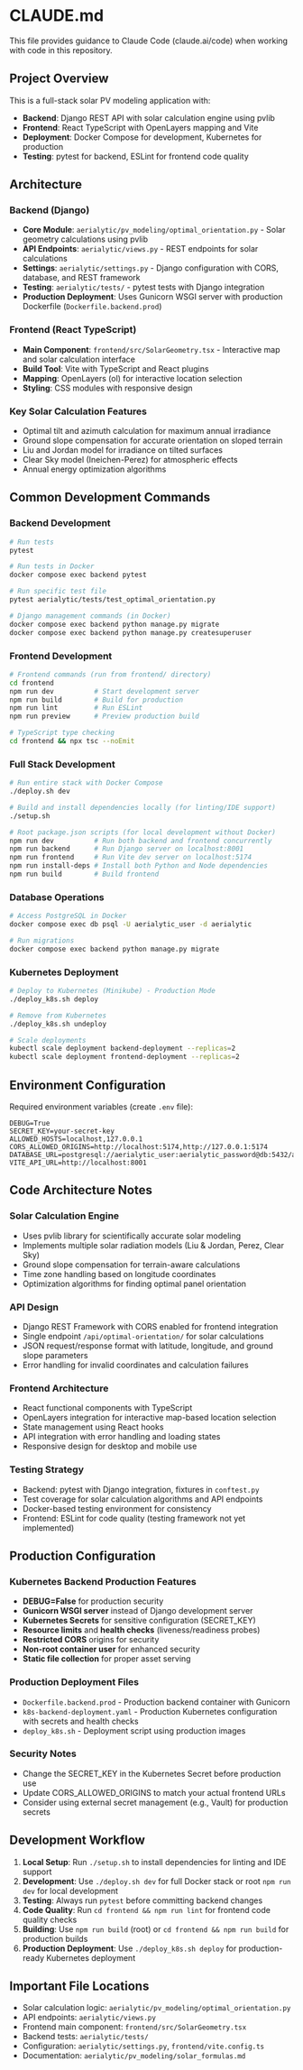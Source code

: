 # CLAUDE.md

This file provides guidance to Claude Code (claude.ai/code) when working with code in this repository.

## Project Overview

This is a full-stack solar PV modeling application with:
- **Backend**: Django REST API with solar calculation engine using pvlib
- **Frontend**: React TypeScript with OpenLayers mapping and Vite
- **Deployment**: Docker Compose for development, Kubernetes for production
- **Testing**: pytest for backend, ESLint for frontend code quality

## Architecture

### Backend (Django)
- **Core Module**: `aerialytic/pv_modeling/optimal_orientation.py` - Solar geometry calculations using pvlib
- **API Endpoints**: `aerialytic/views.py` - REST endpoints for solar calculations
- **Settings**: `aerialytic/settings.py` - Django configuration with CORS, database, and REST framework
- **Testing**: `aerialytic/tests/` - pytest tests with Django integration
- **Production Deployment**: Uses Gunicorn WSGI server with production Dockerfile (`Dockerfile.backend.prod`)

### Frontend (React TypeScript)
- **Main Component**: `frontend/src/SolarGeometry.tsx` - Interactive map and solar calculation interface
- **Build Tool**: Vite with TypeScript and React plugins
- **Mapping**: OpenLayers (ol) for interactive location selection
- **Styling**: CSS modules with responsive design

### Key Solar Calculation Features
- Optimal tilt and azimuth calculation for maximum annual irradiance
- Ground slope compensation for accurate orientation on sloped terrain
- Liu and Jordan model for irradiance on tilted surfaces
- Clear Sky model (Ineichen-Perez) for atmospheric effects
- Annual energy optimization algorithms

## Common Development Commands

### Backend Development
```bash
# Run tests
pytest

# Run tests in Docker
docker compose exec backend pytest

# Run specific test file
pytest aerialytic/tests/test_optimal_orientation.py

# Django management commands (in Docker)
docker compose exec backend python manage.py migrate
docker compose exec backend python manage.py createsuperuser
```

### Frontend Development
```bash
# Frontend commands (run from frontend/ directory)
cd frontend
npm run dev          # Start development server
npm run build        # Build for production
npm run lint         # Run ESLint
npm run preview      # Preview production build

# TypeScript type checking
cd frontend && npx tsc --noEmit
```

### Full Stack Development
```bash
# Run entire stack with Docker Compose
./deploy.sh dev

# Build and install dependencies locally (for linting/IDE support)
./setup.sh

# Root package.json scripts (for local development without Docker)
npm run dev          # Run both backend and frontend concurrently
npm run backend      # Run Django server on localhost:8001
npm run frontend     # Run Vite dev server on localhost:5174
npm run install-deps # Install both Python and Node dependencies
npm run build        # Build frontend
```

### Database Operations
```bash
# Access PostgreSQL in Docker
docker compose exec db psql -U aerialytic_user -d aerialytic

# Run migrations
docker compose exec backend python manage.py migrate
```

### Kubernetes Deployment
```bash
# Deploy to Kubernetes (Minikube) - Production Mode
./deploy_k8s.sh deploy

# Remove from Kubernetes
./deploy_k8s.sh undeploy

# Scale deployments
kubectl scale deployment backend-deployment --replicas=2
kubectl scale deployment frontend-deployment --replicas=2
```

## Environment Configuration

Required environment variables (create `.env` file):
```env
DEBUG=True
SECRET_KEY=your-secret-key
ALLOWED_HOSTS=localhost,127.0.0.1
CORS_ALLOWED_ORIGINS=http://localhost:5174,http://127.0.0.1:5174
DATABASE_URL=postgresql://aerialytic_user:aerialytic_password@db:5432/aerialytic
VITE_API_URL=http://localhost:8001
```

## Code Architecture Notes

### Solar Calculation Engine
- Uses pvlib library for scientifically accurate solar modeling
- Implements multiple solar radiation models (Liu & Jordan, Perez, Clear Sky)
- Ground slope compensation for terrain-aware calculations
- Time zone handling based on longitude coordinates
- Optimization algorithms for finding optimal panel orientation

### API Design
- Django REST Framework with CORS enabled for frontend integration
- Single endpoint `/api/optimal-orientation/` for solar calculations
- JSON request/response format with latitude, longitude, and ground slope parameters
- Error handling for invalid coordinates and calculation failures

### Frontend Architecture
- React functional components with TypeScript
- OpenLayers integration for interactive map-based location selection
- State management using React hooks
- API integration with error handling and loading states
- Responsive design for desktop and mobile use

### Testing Strategy
- Backend: pytest with Django integration, fixtures in `conftest.py`
- Test coverage for solar calculation algorithms and API endpoints
- Docker-based testing environment for consistency
- Frontend: ESLint for code quality (testing framework not yet implemented)

## Production Configuration

### Kubernetes Backend Production Features
- **DEBUG=False** for production security
- **Gunicorn WSGI server** instead of Django development server
- **Kubernetes Secrets** for sensitive configuration (SECRET_KEY)
- **Resource limits** and **health checks** (liveness/readiness probes)
- **Restricted CORS** origins for security
- **Non-root container user** for enhanced security
- **Static file collection** for proper asset serving

### Production Deployment Files
- `Dockerfile.backend.prod` - Production backend container with Gunicorn
- `k8s-backend-deployment.yaml` - Production Kubernetes configuration with secrets and health checks
- `deploy_k8s.sh` - Deployment script using production images

### Security Notes
- Change the SECRET_KEY in the Kubernetes Secret before production use
- Update CORS_ALLOWED_ORIGINS to match your actual frontend URLs
- Consider using external secret management (e.g., Vault) for production secrets

## Development Workflow

1. **Local Setup**: Run `./setup.sh` to install dependencies for linting and IDE support
2. **Development**: Use `./deploy.sh dev` for full Docker stack or root `npm run dev` for local development
3. **Testing**: Always run `pytest` before committing backend changes
4. **Code Quality**: Run `cd frontend && npm run lint` for frontend code quality checks
5. **Building**: Use `npm run build` (root) or `cd frontend && npm run build` for production builds
6. **Production Deployment**: Use `./deploy_k8s.sh deploy` for production-ready Kubernetes deployment

## Important File Locations

- Solar calculation logic: `aerialytic/pv_modeling/optimal_orientation.py`
- API endpoints: `aerialytic/views.py`
- Frontend main component: `frontend/src/SolarGeometry.tsx`
- Backend tests: `aerialytic/tests/`
- Configuration: `aerialytic/settings.py`, `frontend/vite.config.ts`
- Documentation: `aerialytic/pv_modeling/solar_formulas.md`